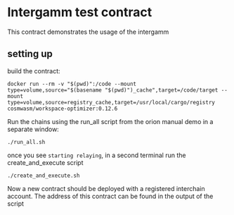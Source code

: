 # Intergamm test contract
This contract demonstrates the usage of the intergamm 

## setting up
build the contract:
```
docker run --rm -v "$(pwd)":/code --mount type=volume,source="$(basename "$(pwd)")_cache",target=/code/target --mount type=volume,source=registry_cache,target=/usr/local/cargo/registry cosmwasm/workspace-optimizer:0.12.6
```

Run the chains using the run_all script from the orion manual demo in a separate window:
```
./run_all.sh
```

once you see `starting relaying`, in a second terminal run the create_and_execute script

```
./create_and_execute.sh
```
Now a new contract should be deployed with a registered interchain account. The address of this contract can be found in the output of the script